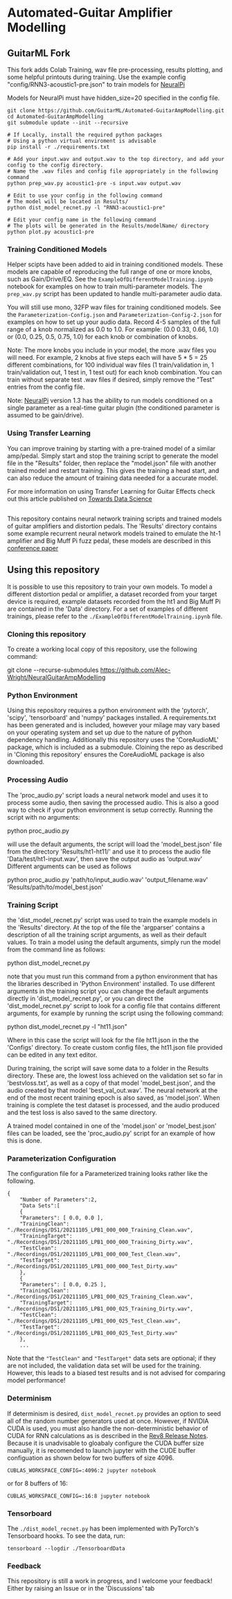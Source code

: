 # Automated-Guitar Amplifier Modelling

## GuitarML Fork
This fork adds Colab Training, wav file pre-processing, results plotting, and some helpful printouts during training.
Use the example config "config/RNN3-acoustic1-pre.json" to train models for [NeuralPi](https://github.com/GuitarML/NeuralPi)<br>

Models for NeuralPi must have hidden_size=20 specified in the config file.

```
git clone https://github.com/GuitarML/Automated-GuitarAmpModelling.git
cd Automated-GuitarAmpModelling
git submodule update --init --recursive
```
```
# If Locally, install the required python packages 
# Using a python virtual enviroment is advisable
pip install -r ./requirements.txt
```
```
# Add your input.wav and output.wav to the top directory, and add your config to the config directory.
# Name the .wav files and config file appropriately in the following command
python prep_wav.py acoustic1-pre -s input.wav output.wav 
```
```
# Edit to use your config in the following command
# The model will be located in Results/
python dist_model_recnet.py -l "RNN3-acoustic1-pre"
```
```
# Edit your config name in the following command
# The plots will be generated in the Results/modelName/ directory
python plot.py acoustic1-pre
```

### Training Conditioned Models

Helper scipts have been added to aid in training conditioned models. These models are capable of reproducing the full range of one or more knobs, such as Gain/Drive/EQ. See the ```ExampleOfDifferentModelTraining.ipynb``` notebook for examples on how to train multi-parameter models. The ```prep_wav.py``` script has been updated to handle multi-parameter audio data.

You will still use mono, 32FP wav files for training conditioned models. See the ```Parameterization-Config.json``` and ```Parameterization-Config-2.json``` for examples on how to set up your audio data. Record 4-5 samples of the full range of a knob normalized as 0.0 to 1.0. For example: (0.0 0.33, 0.66, 1.0) or (0.0, 0.25, 0.5, 0.75, 1.0) for each knob or combination of knobs. 

Note: The more knobs you include in your model, the more .wav files you will need. For example, 2 knobs at five steps each will have 5 * 5 = 25 different combinations, for 100 individual wav files (1 train/validation in, 1 train/validation out, 1 test in, 1 test out) for each knob combination. You can train without separate test .wav files if desired, simply remove the "Test" entries from the config file. 

Note: [NeuralPi](https://github.com/GuitarML/NeuralPi) version 1.3 has the ability to run models conditioned on a single parameter as a real-time guitar plugin (the conditioned parameter is assumed to be gain/drive).

### Using Transfer Learning
You can improve training by starting with a pre-trained model of a similar amp/pedal. Simply start and stop the training script to generate the model file in the "Results" folder, then replace the "model.json" file with another trained model and restart training. This gives the training a head start, and can also reduce the amount of training data needed for a accurate model. 

For more information on using Transfer Learning for Guitar Effects check out this article published on [Towards Data Science](https://towardsdatascience.com/transfer-learning-for-guitar-effects-4af50609dce1)

##

This repository contains neural network training scripts and trained models of guitar amplifiers and distortion pedals. The 'Results' directory contains some example recurrent neural network models trained to emulate the ht-1 amplifier and Big Muff Pi fuzz pedal, these models are described in this [conference paper](https://www.dafx.de/paper-archive/2019/DAFx2019_paper_43.pdf)

## Using this repository
It is possible to use this repository to train your own models. To model a different distortion pedal or amplifier, a dataset recorded from your target device is required, example datasets recorded from the ht1 and Big Muff Pi are contained in the 'Data' directory. For a set of examples of different trainings, please refer to the `./ExampleOfDifferentModelTraining.ipynb` file. 

### Cloning this repository

To create a working local copy of this repository, use the following command:

git clone --recurse-submodules https://github.com/Alec-Wright/NeuralGuitarAmpModelling

### Python Environment

Using this repository requires a python environment with the 'pytorch', 'scipy', 'tensorboard' and 'numpy' packages installed. A requirements.txt has been generated and is included, however your milage may vary based on your operating system and set up due to the nature of python dependency handling. 
Additionally this repository uses the 'CoreAudioML' package, which is included as a submodule. Cloining the repo as described in 'Cloning this repository' ensures the CoreAudioML package is also downloaded.

### Processing Audio

The 'proc_audio.py' script loads a neural network model and uses it to process some audio, then saving the processed audio. This is also a good way to check if your python environment is setup correctly. Running the script with no arguments:

python proc_audio.py

will use the default arguments, the script will load the 'model_best.json' file from the directory 'Results/ht1-ht11/' and use it to process the audio file 'Data/test/ht1-input.wav', then save the output audio as 'output.wav'
Different arguments can be used as follows

python proc_audio.py 'path/to/input_audio.wav' 'output_filename.wav' 'Results/path/to/model_best.json'

### Training Script

the 'dist_model_recnet.py' script was used to train the example models in the 'Results' directory. At the top of the file the 'argparser' contains a description of all the training script arguments, as well as their default values. To train a model using the default arguments, simply run the model from the command line as follows:

python dist_model_recnet.py

note that you must run this command from a python environment that has the libraries described in 'Python Environment' installed. To use different arguments in the training script you can change the default arguments directly in 'dist_model_recnet.py', or you can direct the 'dist_model_recnet.py' script to look for a config file that contains different arguments, for example by running the script using the following command:

python dist_model_recnet.py -l "ht11.json"

Where in this case the script will look for the file ht11.json in the the 'Configs' directory. To create custom config files, the ht11.json file provided can be edited in any text editor.

During training, the script will save some data to a folder in the Results directory. These are, the lowest loss achieved on the validation set so far in 'bestvloss.txt', as well as a copy of that model 'model_best.json', and the audio created by that model 'best_val_out.wav'. The neural network at the end of the most recent training epoch is also saved, as 'model.json'. When training is complete the test dataset is processed, and the audio produced and the test loss is also saved to the same directory.

A trained model contained in one of the 'model.json' or 'model_best.json' files can be loaded, see the 'proc_audio.py' script for an example of how this is done.

### Parameterization Configuration
The configuration file for a Parameterized training looks rather like the following.
```
{
    "Number of Parameters":2,
    "Data Sets":[
    {
	"Parameters": [ 0.0, 0.0 ],
	"TrainingClean": "./Recordings/DS1/20211105_LPB1_000_000_Training_Clean.wav",
	"TrainingTarget": "./Recordings/DS1/20211105_LPB1_000_000_Training_Dirty.wav",
	"TestClean": "./Recordings/DS1/20211105_LPB1_000_000_Test_Clean.wav",
	"TestTarget": "./Recordings/DS1/20211105_LPB1_000_000_Test_Dirty.wav"
    },
    {
	"Parameters": [ 0.0, 0.25 ],
	"TrainingClean": "./Recordings/DS1/20211105_LPB1_000_025_Training_Clean.wav",
	"TrainingTarget": "./Recordings/DS1/20211105_LPB1_000_025_Training_Dirty.wav",
	"TestClean": "./Recordings/DS1/20211105_LPB1_000_025_Test_Clean.wav",
	"TestTarget": "./Recordings/DS1/20211105_LPB1_000_025_Test_Dirty.wav"
    },
    ...
```
Note that the `"TestClean"` and `"TestTarget"` data sets are optional; if they are not included, the validation data set will be used for the training. However, this leads to a biased test results and is not advised for comparing model performance!

### Determinism

If determinism is desired, `dist_model_recnet.py` provides an option to seed all of the random number generators used at once. However, if NVIDIA CUDA is used, you must also handle the non-deterministic behavior of CUDA for RNN calculations as is described in the [Rev8 Release Notes](https://docs.nvidia.com/deeplearning/cudnn/release-notes/rel_8.html). Because it is unadvisable to gloabaly configure the CUDA buffer size manually, it is recomended to launch jupyter with the CUDE buffer configuation as shown below for two buffers of size 4096.
```
CUBLAS_WORKSPACE_CONFIG=:4096:2 jupyter notebook
```
or for 8 buffers of 16:
```
CUBLAS_WORKSPACE_CONFIG=:16:8 jupyter notebook
```

### Tensorboard
The `./dist_model_recnet.py` has been implemented with PyTorch's Tensorboard hooks. To see the data, run:
```
tensorboard --logdir ./TensorboardData
```

### Feedback

This repository is still a work in progress, and I welcome your feedback! Either by raising an Issue or in the 'Discussions' tab 
